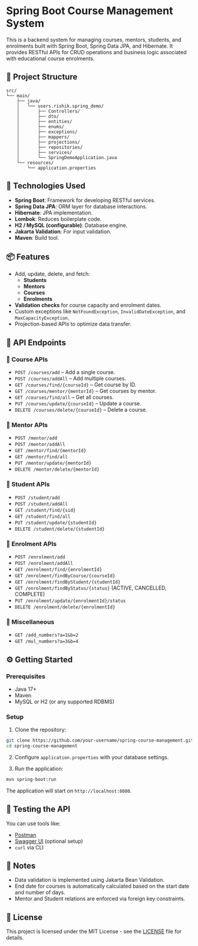 # Spring Boot Course Management System

This is a backend system for managing courses, mentors, students, and enrolments built with Spring Boot, Spring Data JPA, and Hibernate. It provides RESTful APIs for CRUD operations and business logic associated with educational course enrolments.

## 📂 Project Structure

```
src/
└── main/
    ├── java/
    │   └── users.rishik.spring_demo/
    │       ├── Controllers/
    │       ├── dto/
    │       ├── entities/
    │       ├── enums/
    │       ├── exceptions/
    │       ├── mappers/
    │       ├── projections/
    │       ├── repositories/
    │       ├── services/
    │       └── SpringDemoApplication.java
    └── resources/
        └── application.properties
```

## 🚀 Technologies Used

- **Spring Boot**: Framework for developing RESTful services.
- **Spring Data JPA**: ORM layer for database interactions.
- **Hibernate**: JPA implementation.
- **Lombok**: Reduces boilerplate code.
- **H2 / MySQL (configurable)**: Database engine.
- **Jakarta Validation**: For input validation.
- **Maven**: Build tool.

## 📦 Features

- Add, update, delete, and fetch:
  - **Students**
  - **Mentors**
  - **Courses**
  - **Enrolments**
- **Validation checks** for course capacity and enrolment dates.
- Custom exceptions like `NotFoundException`, `InvalidDateException`, and `MaxCapacityException`.
- Projection-based APIs to optimize data transfer.

## 🧪 API Endpoints

### 🔹 Course APIs

- `POST /courses/add` – Add a single course.
- `POST /courses/addAll` – Add multiple courses.
- `GET /courses/find/{courseId}` – Get course by ID.
- `GET /courses/mentor/{mentorId}` – Get courses by mentor.
- `GET /courses/find/all` – Get all courses.
- `PUT /courses/update/{courseId}` – Update a course.
- `DELETE /courses/delete/{courseId}` – Delete a course.

### 🔹 Mentor APIs

- `POST /mentor/add`
- `POST /mentor/addAll`
- `GET /mentor/find/{mentorId}`
- `GET /mentor/find/all`
- `PUT /mentor/update/{mentorId}`
- `DELETE /mentor/delete/{mentorId}`

### 🔹 Student APIs

- `POST /student/add`
- `POST /student/addAll`
- `GET /student/find/{sid}`
- `GET /student/find/all`
- `PUT /student/update/{studentId}`
- `DELETE /student/delete/{studentId}`

### 🔹 Enrolment APIs

- `POST /enrolment/add`
- `POST /enrolment/addAll`
- `GET /enrolment/find/{enrolmentId}`
- `GET /enrolment/findByCourse/{courseId}`
- `GET /enrolment/findByStudent/{studentId}`
- `GET /enrolment/findByStatus/{status}` (ACTIVE, CANCELLED, COMPLETE)
- `PUT /enrolment/update/{enrolmentId}/status`
- `DELETE /enrolment/delete/{enrolmentId}`

### 🔹 Miscellaneous

- `GET /add_numbers?a=1&b=2`
- `GET /mul_numbers?a=3&b=4`

## ⚙️ Getting Started

### Prerequisites

- Java 17+
- Maven
- MySQL or H2 (or any supported RDBMS)

### Setup

1. Clone the repository:

```bash
git clone https://github.com/your-username/spring-course-management.git
cd spring-course-management
```

2. Configure `application.properties` with your database settings.

3. Run the application:

```bash
mvn spring-boot:run
```

The application will start on `http://localhost:8080`.

## 🧪 Testing the API

You can use tools like:

- [Postman](https://www.postman.com/)
- [Swagger UI](https://swagger.io/tools/swagger-ui/) (optional setup)
- `curl` via CLI

## 📌 Notes

- Data validation is implemented using Jakarta Bean Validation.
- End date for courses is automatically calculated based on the start date and number of days.
- Mentor and Student relations are enforced via foreign key constraints.

## 📄 License

This project is licensed under the MIT License - see the [LICENSE](LICENSE) file for details.